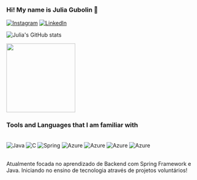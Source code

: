 ### Hi! My name is Julia Gubolin 👩

[![Instagram](https://img.shields.io/badge/Instagram-E4405F?style=for-the-badge&logo=instagram&logoColor=white)](https://www.instagram.com/juuuuujs/) [![LinkedIn](https://img.shields.io/badge/LinkedIn-0077B5?style=for-the-badge&logo=linkedin&logoColor=white)](www.linkedin.com/in/julia-rodrigues-gubolin)

![Julia's GitHub stats](https://github-readme-stats.vercel.app/api?username=JuliarGubolin&show_icons=true&theme=dracula)

<img height="180em" src="https://github-readme-stats.vercel.app/api/top-langs/?username=JuliarGubolin&layout=compact&langs_count=6&theme=dracula"/>

### Tools and Languages that I am familiar with

<div style="display: inline_block"><br/>
  <img align="center" alt="Java" src="https://img.shields.io/badge/Java-ED8B00?style=for-the-badge&logo=openjdk&logoColor=white">
  <img align="center" alt="C" src="https://img.shields.io/badge/C-00599C?style=for-the-badge&logo=c&logoColor=white">
  <img align="center" alt="Spring" src="https://img.shields.io/badge/Spring-6DB33F?style=for-the-badge&logo=spring&logoColor=white">
  <img align="center" alt="Azure" src="https://img.shields.io/badge/Microsoft_Azure-0089D6?style=for-the-badge&logo=microsoft-azure&logoColor=white">
  <img align="center" alt="Azure" src="https://img.shields.io/badge/C%23-239120?style=for-the-badge&logo=c-sharp&logoColor=white">
  <img align="center" alt="Azure" src="https://img.shields.io/badge/Xamarin-3498DB?style=for-the-badge&logo=xamarin&logoColor=white">
<img align="center" alt="Azure" src="https://img.shields.io/badge/.NET-5C2D91?style=for-the-badge&logo=.net&logoColor=white"></div><br/>
  

Atualmente focada no aprendizado de Backend com Spring Framework e Java. Iniciando no ensino de tecnologia através de projetos voluntários!
